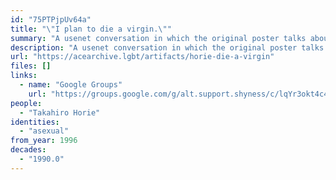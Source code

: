 ```yaml
---
id: "75PTPjpUv64a"
title: "\"I plan to die a virgin.\""
summary: "A usenet conversation in which the original poster talks about being asexual"
description: "A usenet conversation in which the original poster talks about being asexual, and commenters try to convince them they're not (CW: acephobia)"
url: "https://acearchive.lgbt/artifacts/horie-die-a-virgin"
files: []
links:
  - name: "Google Groups"
    url: "https://groups.google.com/g/alt.support.shyness/c/lqYr3okt4c4?hl=en&pli=1"
people:
  - "Takahiro Horie"
identities:
  - "asexual"
from_year: 1996
decades:
  - "1990.0"
---
```

